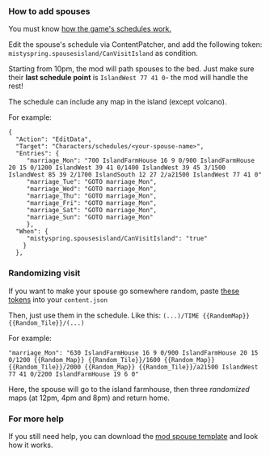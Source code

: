 ### How to add spouses

You must know [how the game's schedules work.](https://stardewvalleywiki.com/Modding:Schedule_data)


Edit the spouse's schedule via ContentPatcher, and add the following token: `mistyspring.spousesisland/CanVisitIsland` as condition.

Starting from 10pm, the mod will path spouses to the bed. Just make sure their __last schedule point__ is `IslandWest 77 41 0`- the mod will handle the rest!

The schedule can include any map in the island (except volcano).


For example:

```
{
  "Action": "EditData",
  "Target": "Characters/schedules/<your-spouse-name>",
  "Entries": {
     "marriage_Mon": "700 IslandFarmHouse 16 9 0/900 IslandFarmHouse 20 15 0/1200 IslandWest 39 41 0/1400 IslandWest 39 45 3/1500 IslandWest 85 39 2/1700 IslandSouth 12 27 2/a21500 IslandWest 77 41 0"
     "marriage_Tue": "GOTO marriage_Mon", 
     "marriage_Wed": "GOTO marriage_Mon",
     "marriage_Thu": "GOTO marriage_Mon",
     "marriage_Fri": "GOTO marriage_Mon",
     "marriage_Sat": "GOTO marriage_Mon",
     "marriage_Sun": "GOTO marriage_Mon"
     },
  "When": {
     "mistyspring.spousesisland/CanVisitIsland": "true"
    }
  },
```

### Randomizing visit

If you want to make your spouse go somewhere random, paste [these tokens](https://raw.githubusercontent.com/misty-spring/SpousesIsland/main/docs/randomized_tokens.md) into your `content.json`

Then, just use them in the schedule. Like this: `(...)/TIME {{RandomMap}} {{Random_Tile}}/(...)`

For example:
```
"marriage_Mon": "630 IslandFarmHouse 16 9 0/900 IslandFarmHouse 20 15 0/1200 {{Random_Map}} {{Random_Tile}}/1600 {{Random_Map}} {{Random_Tile}}/2000 {{Random_Map}} {{Random_Tile}}/a21500 IslandWest 77 41 0/2200 IslandFarmHouse 19 6 0"
```

Here, the spouse will go to the island farmhouse, then three *randomized* maps (at 12pm, 4pm and 8pm) and return home.

### For more help

If you still need help, you can download the [mod spouse template](https://www.nexusmods.com/stardewvalley/mods/11037?tab=files) and look how it works.

